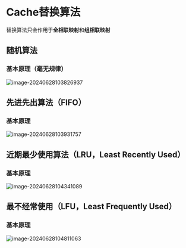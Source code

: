 # Cache替换算法

替换算法只会作用于**全相联映射**和**组相联映射**

## 随机算法

### 基本原理（毫无规律）



![image-20240628103826937](../TyporaImage/计算机组成原理图片/image-20240628103826937.png)

## 先进先出算法（FIFO）

### 基本原理

![image-20240628103931757](../TyporaImage/计算机组成原理图片/image-20240628103931757.png)

## 近期最少使用算法（LRU，Least Recently Used）

### 基本原理

![image-20240628104341089](../TyporaImage/计算机组成原理图片/image-20240628104341089.png)

## 最不经常使用（LFU，Least Frequently Used）

### 基本原理

![image-20240628104811063](../TyporaImage/计算机组成原理图片/image-20240628104811063.png)
